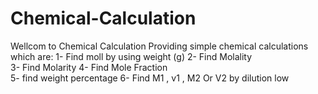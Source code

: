 # Chemical-Calculation
Wellcom to Chemical Calculation 
Providing simple chemical calculations which are: 
1- Find moll by using weight (g)   2- Find Molality  
3- Find Molarity 4- Find Mole Fraction  
5- find weight percentage  6- Find M1 , v1 , M2 Or V2 by dilution low 
